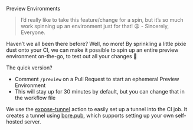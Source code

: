 Preview Environments

> I’d really like to take this feature/change for a spin, but it’s so much work spinning up an environment just for that! 😩 - Sincerely, Everyone.
>
Haven’t we all been there before? Well, no more! By sprinkling a little pixie dust onto your CI, we can make it possible to spin up an entire preview environment on-the-go, to test out all your changes 🙂

The quick version?

- Comment `/preview` on a Pull Request to start an ephemeral Preview Environment
- This will stay up for 30 minutes by default, but you can change that in the workflow file

We use the [expose-tunnel](https://github.com/marketplace/actions/expose-tunnel) action to easily set up a tunnel into the CI job. It creates a tunnel using [bore.pub](https://github.com/ekzhang/bore), which supports setting up your own self-hosted server.
